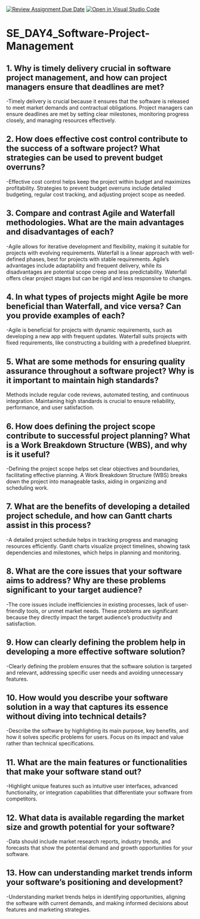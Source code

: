 [![Review Assignment Due Date](https://classroom.github.com/assets/deadline-readme-button-22041afd0340ce965d47ae6ef1cefeee28c7c493a6346c4f15d667ab976d596c.svg)](https://classroom.github.com/a/9pw6JKcu)
[![Open in Visual Studio Code](https://classroom.github.com/assets/open-in-vscode-2e0aaae1b6195c2367325f4f02e2d04e9abb55f0b24a779b69b11b9e10269abc.svg)](https://classroom.github.com/online_ide?assignment_repo_id=15972521&assignment_repo_type=AssignmentRepo)
# SE_DAY4_Software-Project-Management
## 1. Why is timely delivery crucial in software project management, and how can project managers ensure that deadlines are met?
-Timely delivery is crucial because it ensures that the software is released to meet market demands and contractual obligations. Project managers can ensure deadlines are met by setting clear milestones, monitoring progress closely, and managing resources effectively.
## 2. How does effective cost control contribute to the success of a software project? What strategies can be used to prevent budget overruns?
-Effective cost control helps keep the project within budget and maximizes profitability. Strategies to prevent budget overruns include detailed budgeting, regular cost tracking, and adjusting project scope as needed.
## 3. Compare and contrast Agile and Waterfall methodologies. What are the main advantages and disadvantages of each?
-Agile allows for iterative development and flexibility, making it suitable for projects with evolving requirements. Waterfall is a linear approach with well-defined phases, best for projects with stable requirements. Agile’s advantages include adaptability and frequent delivery, while its disadvantages are potential scope creep and less predictability. Waterfall offers clear project stages but can be rigid and less responsive to changes.
## 4. In what types of projects might Agile be more beneficial than Waterfall, and vice versa? Can you provide examples of each?
-Agile is beneficial for projects with dynamic requirements, such as developing a new app with frequent updates. Waterfall suits projects with fixed requirements, like constructing a building with a predefined blueprint.
## 5. What are some methods for ensuring quality assurance throughout a software project? Why is it important to maintain high standards?
Methods include regular code reviews, automated testing, and continuous integration. Maintaining high standards is crucial to ensure reliability, performance, and user satisfaction.
## 6. How does defining the project scope contribute to successful project planning? What is a Work Breakdown Structure (WBS), and why is it useful?
-Defining the project scope helps set clear objectives and boundaries, facilitating effective planning. A Work Breakdown Structure (WBS) breaks down the project into manageable tasks, aiding in organizing and scheduling work.
## 7. What are the benefits of developing a detailed project schedule, and how can Gantt charts assist in this process?
-A detailed project schedule helps in tracking progress and managing resources efficiently. Gantt charts visualize project timelines, showing task dependencies and milestones, which helps in planning and monitoring.
## 8. What are the core issues that your software aims to address? Why are these problems significant to your target audience?
-The core issues include inefficiencies in existing processes, lack of user-friendly tools, or unmet market needs. These problems are significant because they directly impact the target audience’s productivity and satisfaction.
## 9. How can clearly defining the problem help in developing a more effective software solution?
-Clearly defining the problem ensures that the software solution is targeted and relevant, addressing specific user needs and avoiding unnecessary features.
## 10. How would you describe your software solution in a way that captures its essence without diving into technical details?
-Describe the software by highlighting its main purpose, key benefits, and how it solves specific problems for users. Focus on its impact and value rather than technical specifications.
## 11. What are the main features or functionalities that make your software stand out?
-Highlight unique features such as intuitive user interfaces, advanced functionality, or integration capabilities that differentiate your software from competitors.
## 12. What data is available regarding the market size and growth potential for your software?
-Data should include market research reports, industry trends, and forecasts that show the potential demand and growth opportunities for your software.
## 13. How can understanding market trends inform your software’s positioning and development?
-Understanding market trends helps in identifying opportunities, aligning the software with current demands, and making informed decisions about features and marketing strategies.
